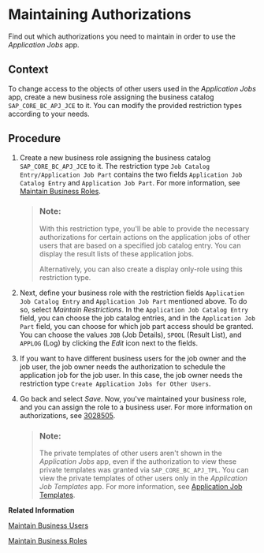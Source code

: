 <!-- loio171039b7300345cb81392ba058db5dd4 -->

# Maintaining Authorizations

Find out which authorizations you need to maintain in order to use the *Application Jobs* app.



<a name="loio171039b7300345cb81392ba058db5dd4__context_tdc_yty_q4b"/>

## Context

To change access to the objects of other users used in the *Application Jobs* app, create a new business role assigning the business catalog `SAP_CORE_BC_APJ_JCE` to it. You can modify the provided restriction types according to your needs.



<a name="loio171039b7300345cb81392ba058db5dd4__steps_udc_yty_q4b"/>

## Procedure

1.  Create a new business role assigning the business catalog `SAP_CORE_BC_APJ_JCE` to it. The restriction type `Job Catalog Entry/Application Job Part` contains the two fields `Application Job Catalog Entry` and `Application Job Part`. For more information, see [Maintain Business Roles](maintain-business-roles-365b0d6.md).

    > ### Note:  
    > With this restriction type, you'll be able to provide the necessary authorizations for certain actions on the application jobs of other users that are based on a specified job catalog entry. You can display the result lists of these application jobs.
    > 
    > Alternatively, you can also create a display only-role using this restriction type.

2.  Next, define your business role with the restriction fields `Application Job Catalog Entry` and `Application Job Part` mentioned above. To do so, select *Maintain Restrictions*. In the `Application Job Catalog Entry` field, you can choose the job catalog entries, and in the `Application Job Part` field, you can choose for which job part access should be granted. You can choose the values `JOB` \(Job Details\), `SPOOL` \(Result List\), and `APPLOG` \(Log\) by clicking the *Edit* icon next to the fields.

3.  If you want to have different business users for the job owner and the job user, the job owner needs the authorization to schedule the application job for the job user. In this case, the job owner needs the restriction type `Create Application Jobs for Other Users`.

4.  Go back and select *Save*. Now, you've maintained your business role, and you can assign the role to a business user. For more information on authorizations, see [3028505](https://me.sap.com/notes/3028505).

    > ### Note:  
    > The private templates of other users aren't shown in the *Application Jobs* app, even if the authorization to view these private templates was granted via `SAP_CORE_BC_APJ_TPL`. You can view the private templates of other users only in the *Application Job Templates* app. For more information, see [Application Job Templates](application-job-templates-9c930d5.md).


**Related Information**  


[Maintain Business Users](maintain-business-users-e40e710.md "You use this app to provide business users with access rights and to maintain business user settings.")

[Maintain Business Roles](maintain-business-roles-365b0d6.md)

